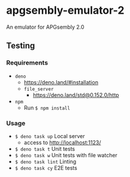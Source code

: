 # apgsembly-emulator-2
An emulator for APGsembly 2.0

## Testing
### Requirements
* `deno`
    * https://deno.land/#installation
    * `file_server`
        * https://deno.land/std@0.152.0/http
* `npm`
    * Run `$ npm install`

### Usage
* `$ deno task up` Local server
    * access to [http://localhost:1123/](http://localhost:1123/)
* `$ deno task t` Unit tests
* `$ deno task w` Unit tests with file watcher
* `$ deno task lint` Linting
* `$ deno task cy` E2E tests

